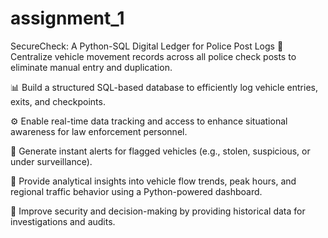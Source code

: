 # assignment_1
SecureCheck: A Python-SQL Digital Ledger for Police Post Logs
🛑 Centralize vehicle movement records across all police check posts to eliminate manual entry and duplication.

📊 Build a structured SQL-based database to efficiently log vehicle entries, exits, and checkpoints.

⚙️ Enable real-time data tracking and access to enhance situational awareness for law enforcement personnel.

🔔 Generate instant alerts for flagged vehicles (e.g., stolen, suspicious, or under surveillance).

🧠 Provide analytical insights into vehicle flow trends, peak hours, and regional traffic behavior using a Python-powered dashboard.

🔐 Improve security and decision-making by providing historical data for investigations and audits.

